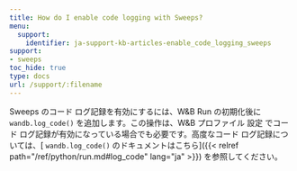 ```yaml
---
title: How do I enable code logging with Sweeps?
menu:
  support:
    identifier: ja-support-kb-articles-enable_code_logging_sweeps
support:
- sweeps
toc_hide: true
type: docs
url: /support/:filename
---
```


Sweeps のコード ログ記録を有効にするには、W&B Run の初期化後に `wandb.log_code()` を追加します。この操作は、W&B プロファイル 設定 でコード ログ記録が有効になっている場合でも必要です。高度なコード ログ記録については、[ `wandb.log_code()` のドキュメントはこちら]({{< relref path="/ref/python/run.md#log_code" lang="ja" >}}) を参照してください。
